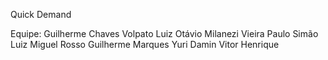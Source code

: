 Quick Demand

Equipe: Guilherme Chaves Volpato
        Luiz Otávio Milanezi Vieira
        Paulo Simão
        Luiz Miguel Rosso
        Guilherme Marques
        Yuri Damin
        Vitor Henrique
